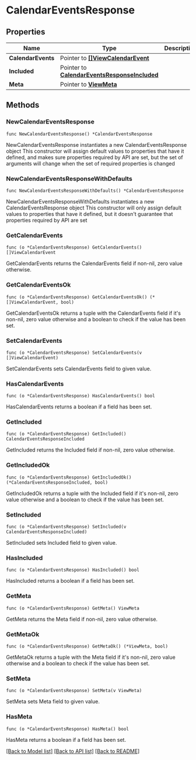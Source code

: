 # CalendarEventsResponse

## Properties

Name | Type | Description | Notes
------------ | ------------- | ------------- | -------------
**CalendarEvents** | Pointer to [**[]ViewCalendarEvent**](ViewCalendarEvent.md) |  | [optional] 
**Included** | Pointer to [**CalendarEventsResponseIncluded**](CalendarEventsResponseIncluded.md) |  | [optional] 
**Meta** | Pointer to [**ViewMeta**](ViewMeta.md) |  | [optional] 

## Methods

### NewCalendarEventsResponse

`func NewCalendarEventsResponse() *CalendarEventsResponse`

NewCalendarEventsResponse instantiates a new CalendarEventsResponse object
This constructor will assign default values to properties that have it defined,
and makes sure properties required by API are set, but the set of arguments
will change when the set of required properties is changed

### NewCalendarEventsResponseWithDefaults

`func NewCalendarEventsResponseWithDefaults() *CalendarEventsResponse`

NewCalendarEventsResponseWithDefaults instantiates a new CalendarEventsResponse object
This constructor will only assign default values to properties that have it defined,
but it doesn't guarantee that properties required by API are set

### GetCalendarEvents

`func (o *CalendarEventsResponse) GetCalendarEvents() []ViewCalendarEvent`

GetCalendarEvents returns the CalendarEvents field if non-nil, zero value otherwise.

### GetCalendarEventsOk

`func (o *CalendarEventsResponse) GetCalendarEventsOk() (*[]ViewCalendarEvent, bool)`

GetCalendarEventsOk returns a tuple with the CalendarEvents field if it's non-nil, zero value otherwise
and a boolean to check if the value has been set.

### SetCalendarEvents

`func (o *CalendarEventsResponse) SetCalendarEvents(v []ViewCalendarEvent)`

SetCalendarEvents sets CalendarEvents field to given value.

### HasCalendarEvents

`func (o *CalendarEventsResponse) HasCalendarEvents() bool`

HasCalendarEvents returns a boolean if a field has been set.

### GetIncluded

`func (o *CalendarEventsResponse) GetIncluded() CalendarEventsResponseIncluded`

GetIncluded returns the Included field if non-nil, zero value otherwise.

### GetIncludedOk

`func (o *CalendarEventsResponse) GetIncludedOk() (*CalendarEventsResponseIncluded, bool)`

GetIncludedOk returns a tuple with the Included field if it's non-nil, zero value otherwise
and a boolean to check if the value has been set.

### SetIncluded

`func (o *CalendarEventsResponse) SetIncluded(v CalendarEventsResponseIncluded)`

SetIncluded sets Included field to given value.

### HasIncluded

`func (o *CalendarEventsResponse) HasIncluded() bool`

HasIncluded returns a boolean if a field has been set.

### GetMeta

`func (o *CalendarEventsResponse) GetMeta() ViewMeta`

GetMeta returns the Meta field if non-nil, zero value otherwise.

### GetMetaOk

`func (o *CalendarEventsResponse) GetMetaOk() (*ViewMeta, bool)`

GetMetaOk returns a tuple with the Meta field if it's non-nil, zero value otherwise
and a boolean to check if the value has been set.

### SetMeta

`func (o *CalendarEventsResponse) SetMeta(v ViewMeta)`

SetMeta sets Meta field to given value.

### HasMeta

`func (o *CalendarEventsResponse) HasMeta() bool`

HasMeta returns a boolean if a field has been set.


[[Back to Model list]](../README.md#documentation-for-models) [[Back to API list]](../README.md#documentation-for-api-endpoints) [[Back to README]](../README.md)


